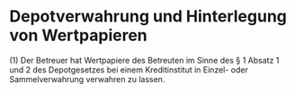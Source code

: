 # Depotverwahrung und Hinterlegung von Wertpapieren

(1) Der Betreuer hat Wertpapiere des Betreuten im Sinne des § 1 Absatz 1 und 2 des Depotgesetzes bei einem Kreditinstitut in Einzel- oder Sammelverwahrung verwahren zu lassen.